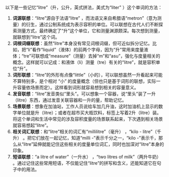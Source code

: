以下是一些记忆“litre”（升，公升，英式拼法，美式为“liter” ）这个单词的方法：
1. **词源联想**：“litre”源自于法语“litre” ，而法语又来自希腊语“metron”（意为测量）的衍生，通过公制系统成为表示容积的单位。可以联想在古代人们不断探索测量方式，最终确定了“升”这个单位，它和测量渊源颇深。每次想到测量，就联想到“litre”这个词。
2. **词根词缀联想**：虽然“litre”本身没有常见词根词缀，但可近似拆分记忆。比如，把“li”看作“liquid”（液体）的前两个字母，因为“升”常用来度量液体；“tre”可联想成“measure”（测量）去掉“m”和“asu”，强化与度量相关的概念。这样就可以记成：和液体（li）测量（tre）有关的“litre”，就是容积单位“升”。 
3. **词形联想**：“litre”的外形有点像“little”（小的），可以联想虽然一升看起来可能不算特别多，是个相对 “小” 的度量概念（但也只是基于词形的联想，实际一升容量依场景而定）。这样看到词形就容易想到相关的容量意义。
4. **发音联想**：“litre”发音类似“里头”。可以想象一个容器，说“里头”装了一升（litre）东西，通过发音关联容器和一升的量，帮助记忆。
5. **场景联想**：想象在加油站，工作人员说给车加几升油，这时加油机上显示的数字单位就是升（litre）；或者在超市买大瓶饮料，标签上写着2升（litre）装。将这个单词和生活中常见的涉及容积度量的场景联系起来，下次遇到相关场景就容易想起“litre”。 
6. **相关词汇联想**：和“litre”相关的词汇有“millilitre”（毫升） ，“kilo - litre”（千升） 。把它们放在一起记忆，知道“milli -”表示千分之一，“kilo -”表示千，那么从“litre”延伸就能记住这些相关的度量单位词汇，同时也加深对“litre”本身的印象。 
7. **短语联想**：“a litre of water”（一升水） ，“two litres of milk”（两升牛奶） 。通过记住这些常用短语，不仅能记住“litre”的拼写和含义，还能知道它在句子中的用法。 